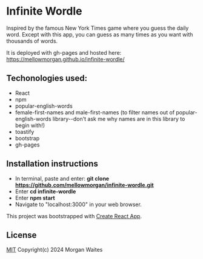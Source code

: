 # Infinite Wordle

Inspired by the famous New York Times game where you guess the daily word. Except with this app, you can guess as many times as you want with thousands of words.

It is deployed with gh-pages and hosted here:
https://mellowmorgan.github.io/infinite-wordle/

## Techonologies used:

* React
* npm
* popular-english-words 
* female-first-names and male-first-names (to filter names out of popular-english-words library--don't ask me why names are in this library to begin with!)
* toastify
* bootstrap
* gh-pages

## Installation instructions

* In terminal, paste and enter: **git clone https://github.com/mellowmorgan/infinite-wordle.git**
* Enter **cd infinite-wordle**
* Enter **npm start**
* Navigate to "localhost:3000" in your web browser.

This project was bootstrapped with [Create React App](https://github.com/facebook/create-react-app).

## License

[MIT](https://opensource.org/license/mit/) Copyright(c) 2024 Morgan Waites
